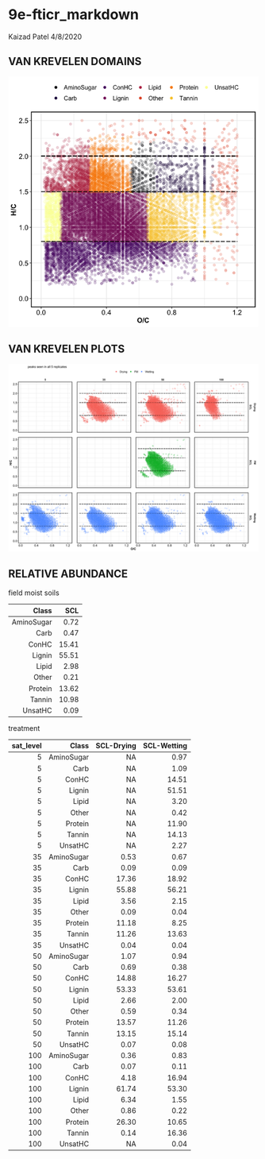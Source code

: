 9e-fticr\_markdown
================
Kaizad Patel
4/8/2020

## VAN KREVELEN DOMAINS

![](images/9-fticr_markdown/vk_domains-1.png)<!-- -->

## VAN KREVELEN PLOTS

![](images/9-fticr_markdown/vk-1.png)<!-- -->

## RELATIVE ABUNDANCE

field moist soils

|      Class |   SCL |
| ---------: | ----: |
| AminoSugar |  0.72 |
|       Carb |  0.47 |
|      ConHC | 15.41 |
|     Lignin | 55.51 |
|      Lipid |  2.98 |
|      Other |  0.21 |
|    Protein | 13.62 |
|     Tannin | 10.98 |
|    UnsatHC |  0.09 |

treatment

| sat\_level |      Class | SCL-Drying | SCL-Wetting |
| ---------: | ---------: | ---------: | ----------: |
|          5 | AminoSugar |         NA |        0.97 |
|          5 |       Carb |         NA |        1.09 |
|          5 |      ConHC |         NA |       14.51 |
|          5 |     Lignin |         NA |       51.51 |
|          5 |      Lipid |         NA |        3.20 |
|          5 |      Other |         NA |        0.42 |
|          5 |    Protein |         NA |       11.90 |
|          5 |     Tannin |         NA |       14.13 |
|          5 |    UnsatHC |         NA |        2.27 |
|         35 | AminoSugar |       0.53 |        0.67 |
|         35 |       Carb |       0.09 |        0.09 |
|         35 |      ConHC |      17.36 |       18.92 |
|         35 |     Lignin |      55.88 |       56.21 |
|         35 |      Lipid |       3.56 |        2.15 |
|         35 |      Other |       0.09 |        0.04 |
|         35 |    Protein |      11.18 |        8.25 |
|         35 |     Tannin |      11.26 |       13.63 |
|         35 |    UnsatHC |       0.04 |        0.04 |
|         50 | AminoSugar |       1.07 |        0.94 |
|         50 |       Carb |       0.69 |        0.38 |
|         50 |      ConHC |      14.88 |       16.27 |
|         50 |     Lignin |      53.33 |       53.61 |
|         50 |      Lipid |       2.66 |        2.00 |
|         50 |      Other |       0.59 |        0.34 |
|         50 |    Protein |      13.57 |       11.26 |
|         50 |     Tannin |      13.15 |       15.14 |
|         50 |    UnsatHC |       0.07 |        0.08 |
|        100 | AminoSugar |       0.36 |        0.83 |
|        100 |       Carb |       0.07 |        0.11 |
|        100 |      ConHC |       4.18 |       16.94 |
|        100 |     Lignin |      61.74 |       53.30 |
|        100 |      Lipid |       6.34 |        1.55 |
|        100 |      Other |       0.86 |        0.22 |
|        100 |    Protein |      26.30 |       10.65 |
|        100 |     Tannin |       0.14 |       16.36 |
|        100 |    UnsatHC |         NA |        0.04 |
